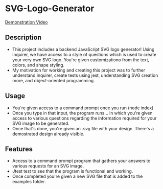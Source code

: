 # SVG-Logo-Generator

[Demonstration Video](https://drive.google.com/file/d/1BMePY-K-dwFTx4jcV5jo8gKvU799POFz/view)


## Description
- This project includes a backend JavaScript SVG logo generator! Using inquirer, we have access to a style of questions which is used to create your very own SVG logo. You're given customizationo from the text, colors, and shape styling.
- My motivation for working and creating this project was to further understand inquirer, create tests using jest, understanding SVG creation more, and object-oriented programming.

## Usage 
- You're given access to a command prompt once you run (node index)
- Once you type in that input, the program runs... In which you're given access to various questions regarding the information required for your SVG image to be generated.
- Once that's done, you're given an .svg file with your design. There's a demostrated design already visible.
## Features 
- Access to a command prompt program that gathers your answers to various requests for an SVG image.
- Jtest test to see that the program is functional and working.
- Once completed you're given a new SVG file that is added to the examples folder.

